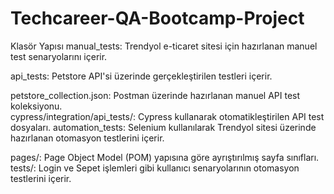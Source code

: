 # Techcareer-QA-Bootcamp-Project

Klasör Yapısı
manual_tests:
Trendyol e-ticaret sitesi için hazırlanan manuel test senaryolarını içerir.

api_tests:
Petstore API'si üzerinde gerçekleştirilen testleri içerir.

petstore_collection.json: Postman üzerinde hazırlanan manuel API test koleksiyonu.  
cypress/integration/api_tests/: Cypress kullanarak otomatikleştirilen API test dosyaları.
automation_tests:
Selenium kullanılarak Trendyol sitesi üzerinde hazırlanan otomasyon testlerini içerir.

pages/: Page Object Model (POM) yapısına göre ayrıştırılmış sayfa sınıfları.  
tests/: Login ve Sepet işlemleri gibi kullanıcı senaryolarının otomasyon testlerini içerir.

